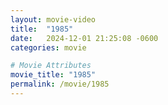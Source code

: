 ```yaml
---
layout: movie-video
title:  "1985"
date:   2024-12-01 21:25:08 -0600
categories: movie

# Movie Attributes
movie_title: "1985"
permalink: /movie/1985
---
```

